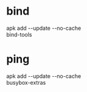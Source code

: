 
# bind
apk add --update --no-cache \
            bind-tools

# ping
apk add --update --no-cache \
            busybox-extras

